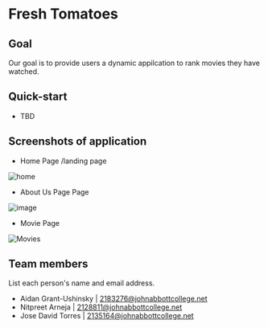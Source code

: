 # Fresh Tomatoes

## Goal
Our goal is to provide users a dynamic appilcation to rank movies they have watched.

## Quick-start
- TBD

## Screenshots of application

- Home Page /landing page



![home](https://github.com/agrantushinsky/5A6-group-project/assets/98350822/50171864-bd01-4dc6-922a-bc58f4eccb49)



- About Us Page Page




![image](https://github.com/agrantushinsky/5A6-group-project/assets/98350822/42d08f94-0dd0-44fb-bc9a-cc03e6e0c52c)


- Movie Page



![Movies](https://github.com/agrantushinsky/5A6-group-project/assets/98350822/6aa98465-ca69-4b35-84fc-0fdb9114ca57)



## Team members
List each person's name and email address.
- Aidan Grant-Ushinsky | 2183276@johnabbottcollege.net
- Nitpreet Arneja | 2128811@johnabbottcollege.net
- Jose David Torres | 2135164@johnabbottcollege.net
